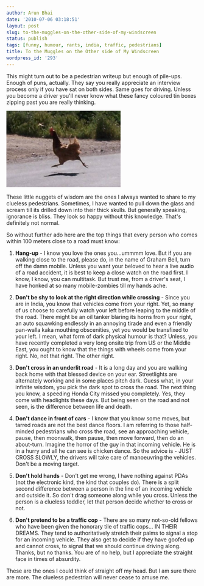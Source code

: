 ```yaml
---
author: Arun Bhai
date: '2010-07-06 03:18:51'
layout: post
slug: to-the-muggles-on-the-other-side-of-my-windscreen
status: publish
tags: [funny, humour, rants, india, traffic, pedestrians]
title: To the Muggles on the Other side of My Windscreen
wordpress_id: '293'
---
```


This might turn out to be a pedestrian writeup but enough of pile-ups. Enough of puns, actually. They say you really appreciate an interview process only if you have sat on both sides. Same goes for driving. Unless you become a driver you'll never know what these fancy coloured tin boxes zipping past you are really thinking.

<img src="/blog/img/chicken-run.jpg" width="300" height="200" alt="Chicken Runs (Courtesy carondelet.net)" class="alignright"/>

These little nuggets of wisdom are the ones I always wanted to share to my clueless pedestrians. Sometimes, I have wanted to pull down the glass and scream till its drilled down into their thick skulls. But generally speaking, ignorance is bliss. They look so happy without this knowledge. That's definitely not normal.

So without further ado here are the top things that every person who comes within 100 meters close to a road must know:

   1. **Hang-up** - I know you love the ones you...ummmm love. But if you are walking close to the road, please do, in the name of Graham Bell, turn off the damn mobile. Unless you want your beloved to hear a live audio of a road accident, it is best to keep a close watch on the road first. I know, I know, you can multitask. But trust me, from a driver's seat, I have honked at so many mobile-zombies till my hands ache.

   2. **Don't be shy to look at the right direction while crossing** - Since you are in India, you know that vehicles come from your right. Yet, so many of us choose to carefully watch your left before leaping to the middle of the road. There might be an oil tanker blaring its horns from your right, an auto squawking endlessly in an annoying tirade and even a friendly pan-walla kaka mouthing obscenities, yet you would be transfixed to your left. I mean, what form of dark physical humour is that? Unless, you have recently completed a very long onsite trip from US or the Middle East, you ought to know that the things with wheels come from your right. No, not that right. The other right.

   3. **Don't cross in an underlit road** - It is a long day and you are walking back home with that blessed device on your ear. Streetlights are alternately working and in some places pitch dark. Guess what, in your infinite wisdom, you pick the dark spot to cross the road. The next thing you know, a speeding Honda City missed you completely. Yes, they come with headlights these days. But being seen on the road and not seen, is the difference between life and death.

   4. **Don't dance in front of cars** - I know that you know some moves, but tarred roads are not the best dance floors. I am referring to those half-minded pedestrians who cross the road, see an approaching vehicle, pause, then moonwalk, then pause, then move forward, then do an about-turn. Imagine the horror of the guy in that incoming vehicle. He is in a hurry and all he can see is chicken dance. So the advice is - JUST CROSS SLOWLY, the drivers will take care of manoeuvring the vehicles. Don't be a moving target.

   5. **Don't hold hands** - Don't get me wrong, I have nothing against PDAs (not the electronic kind, the kind that couples do). There is a split second difference between a person in the line of an incoming vehicle and outside it. So don't drag someone along while you cross. Unless the person is a clueless toddler, let that person decide whether to cross or not.

   6. **Don't pretend to be a traffic cop** - There are so many not-so-old fellows who have been given the honorary tile of traffic cops... IN THEIR DREAMS. They tend to authoritatively stretch their palms to signal a stop for an incoming vehicle. They also get to decide if they have goofed up and cannot cross, to signal that we should continue driving along. Thanks, but no thanks. You are of no help, but I appreciate the straight face in times of absurdity.

These are the ones I could think of straight off my head. But I am sure there are more. The clueless pedestrian will never cease to amuse me.
